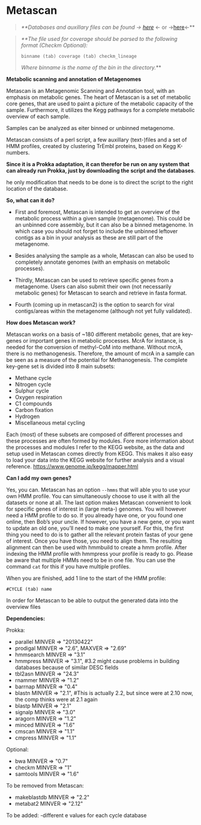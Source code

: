 # Metascan

> _**Databases and auxillary files can be found -> [here](https://www.microbiology.science.ru.nl/gcremers/)_ <- or ->[here](https://zenodo.org/record/6365663)<-**


> _**The file used for coverage should be parsed to the following format (Checkm Optional):_
> 
> `binname (tab) coverage (tab) checkm_lineage`
> 
> _Where binname is the name of the bin in the directory._**






**Metabolic scanning and annotation of Metagenomes**

Metascan is an Metagenomic Scanning and Annotation tool, with an emphasis on metabolic genes.
The heart of Metascan is a set of metabolic core genes, that are used to paint a picture of the metabolic capacity of the sample.
Furthermore, it utilizes the Kegg pathways for a complete metabolic overview of each sample.

Samples can be analyzed as eiter binned or unbinned metagenome.

Metascan consists of a perl script, a few auxillary (text-)files and a set of HMM profiles, created by clustering TrEmbl proteins, based on Kegg K-numbers.

**Since it is a Prokka adaptation, it can therefor be run on any system that can already run Prokka, just by downloading the script and the databases**. 

he only modification that needs to be done is to direct the script to the right location of the database.


**So, what can it do?**


- First and foremost, Metascan is intended to get an overview of the metabolic process within a given sample (metagenome). This could be an unbinned core assembly, but it can also be a binned metagenome. In which case you should not forget to include the unbinned leftover contigs as a bin in your analysis as these are still part of the metagenome.

- Besides analysing the sample as a whole, Metascan can also be used to completely annotate genomes (with an emphasis on metabolic processes).

- Thirdly, Metascan can be used to retrieve specific genes from a metagenome. Users can also submit their own (not necessarily metabolic genes) for Metascan to search and retrieve in fasta format.

- Fourth (coming up in metascan2) is the option to search for viral contigs/areas within the metagenome (although not yet fully validated).

**How does Metascan work?**

Metascan works on a basis of ~180 different metabolic genes, that are key-genes or important genes in metabolic processes. McrA for instance, is needed for the conversion of methyl-CoM into methane. Without mcrA, there is no methanogenesis. Therefore, the amount of mcrA in a sample can be seen as a measure of the potential for Methanogenesis.
The complete key-gene set is divided into 8 main subsets:
- Methane cycle
- Nitrogen cycle
- Sulphur cycle
- Oxygen respiration
- C1 compounds
- Carbon fixation
- Hydrogen
- Miscellaneous metal cycling


Each (most) of these subsets are composed of different processes and these processes are often formed by modules.
Fore more information about the processes and modules I refer to the KEGG website, as the data and setup used in Metascan comes directly from KEGG.
This makes it also easy to load your data into the KEGG website for further analysis and a visual reference.
https://www.genome.jp/kegg/mapper.html

**Can I add my own genes?**

Yes, you can. Metascan has an option `--hmms` that will able you to use your own HMM profile. You can simultaneously choose to use it with all the datasets or none at all. The last option makes Metascan convenient to look for specific genes of interest in (large meta-) genomes. You will however need a HMM profile to do so. If you already have one, or you found one online, then Bob’s your uncle.
If however, you have a new gene, or you want to update an old one, you’ll need to make one yourself. For this, the first thing you need to do is to gather all the relevant protein fastas of your gene of interest. Once you have those, you need to align them. The resulting alignment can then be used with hmmbuild to create a hmm profile. After indexing the HMM profile with hmmpress your profile is ready to go.
Please be aware that multiple HMMs need to be in one file. You can use the command `cat` for this if you have multiple profiles.

When you are finished, add 1 line to the start of the HMM profile:

`#CYCLE (tab) name`

In order for Metascan to be able to output the generated data into the overview files

**Dependencies:**

Prokka:
- parallel    MINVER  => "20130422"
- prodigal    MINVER  => "2.6",     MAXVER  => "2.69"
- hmmsearch   MINVER  => "3.1"
- hmmpress    MINVER  => "3.1", #3.2 might cause problems in building databases because of similar DESC fields
- tbl2asn     MINVER  => "24.3"
- rnammer     MINVER  => "1.2"
- barrnap     MINVER  => "0.4"
- blastn      MINVER  => "2.1", #This is actually 2.2, but since were at 2.10 now, the comp thinks were at 2.1 again
- blastp      MINVER  => "2.1"
- signalp     MINVER  => "3.0"
- aragorn     MINVER  => "1.2"
- minced      MINVER  => "1.6"
- cmscan      MINVER  => "1.1"
- cmpress     MINVER  => "1.1"


Optional:
- bwa         MINVER  => "0.7"
- checkm      MINVER  => "1"
- samtools    MINVER  => "1.6"


To be removed from Metascan:
- makeblastdb MINVER  => "2.2"
- metabat2    MINVER  => "2.12"

To be added:
-different e values for each cycle database
